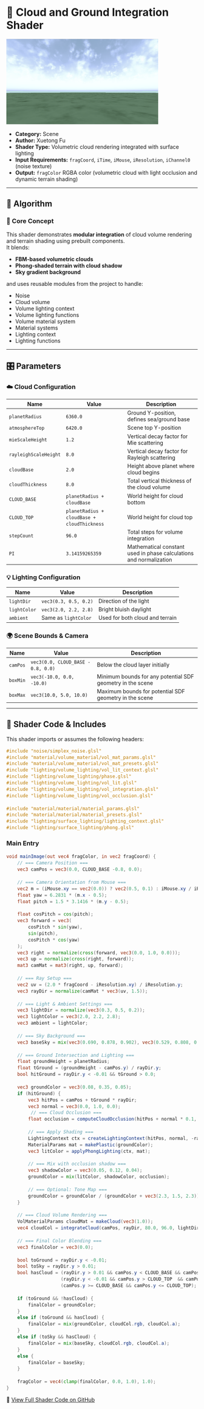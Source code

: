 #  🧩 Cloud and Ground Integration Shader

<img src="../../../../shaders/screenshots/CloudAndGround.png" alt="Cloud Ground" width="400" height="225">

- **Category:** Scene
- **Author:** Xuetong Fu
- **Shader Type:** Volumetric cloud rendering integrated with surface lighting
- **Input Requirements:** `fragCoord`, `iTime`, `iMouse`, `iResolution`, `iChannel0` (noise texture)
- **Output:**  `fragColor` RGBA color (volumetric cloud with light occlusion and dynamic terrain shading)

---

## 🧠 Algorithm

### 🔷 Core Concept
This shader demonstrates **modular integration** of cloud volume rendering and terrain shading using prebuilt components.  
It blends:

- **FBM-based volumetric clouds**
- **Phong-shaded terrain with cloud shadow**
- **Sky gradient background**

and uses reusable modules from the project to handle:

- Noise
- Cloud volume
- Volume lighting context
- Volume lighting functions
- Volume material system
- Material systems
- Lighting context
- Lighting functions

---

## 🎛️ Parameters

### ☁️ Cloud Configuration

| Name            | Value     | Description                                    |
|-----------------|-----------|------------------------------------------------|
| `planetRadius` | `6360.0`   | Ground Y-position, defines sea/ground base |
| `atmosphereTop`| `6420.0`   | Scene top Y-position |
| `mieScaleHeight`     | `1.2`     | Vertical decay factor for Mie scattering                                    |
| `rayleighScaleHeight`| `8.0`     | Vertical decay factor for Rayleigh scattering                               |
| `cloudBase`     | `2.0`     | Height above planet where cloud begins         |
| `cloudThickness`| `8.0`     | Total vertical thickness of the cloud volume   |
| `CLOUD_BASE`    | `planetRadius + cloudBase`  | World height for cloud bottom |
| `CLOUD_TOP`     | `planetRadius + cloudBase + cloudThickness`  | World height for cloud top                     |
| `stepCount`     | `96.0`    | Total steps for volume integration             |
| `PI`                 | `3.14159265359` | Mathematical constant used in phase calculations and normalization     |

### 💡 Lighting Configuration

| Name            | Value                     | Description                          |
|-----------------|---------------------------|--------------------------------------|
| `lightDir`      | `vec3(0.3, 0.5, 0.2)`     | Direction of the light               |
| `lightColor`    | `vec3(2.0, 2.2, 2.8)`     | Bright bluish daylight               |
| `ambient`       | Same as `lightColor`      | Used for both cloud and terrain      |

### 🌍 Scene Bounds & Camera

| Name           | Value                  | Description                                |
|----------------|------------------------|--------------------------------------------|
| `camPos`       | `vec3(0.0, CLOUD_BASE - 0.8, 0.0)` | Below the cloud layer initially |
| `boxMin`       | `vec3(-10.0, 0.0, -10.0)`    | Minimum bounds for any potential SDF geometry in the scene |
| `boxMax`       | `vec3(10.0, 5.0, 10.0)`      | Maximum bounds for potential SDF geometry in the scene     |


---

## 🧱 Shader Code & Includes

This shader imports or assumes the following headers:

```glsl
#include "noise/simplex_noise.glsl"
#include "material/volume_material/vol_mat_params.glsl"
#include "material/volume_material/vol_mat_presets.glsl"
#include "lighting/volume_lighting/vol_lit_context.glsl"
#include "lighting/volume_lighting/phase.glsl"
#include "lighting/volume_lighting/vol_lit.glsl"
#include "lighting/volume_lighting/vol_integration.glsl"
#include "lighting/volume_lighting/vol_occlusion.glsl"

#include "material/material/material_params.glsl"
#include "material/material/material_presets.glsl"
#include "lighting/surface_lighting/lighting_context.glsl"
#include "lighting/surface_lighting/phong.glsl"
```

### Main Entry
```glsl
void mainImage(out vec4 fragColor, in vec2 fragCoord) {
    // === Camera Position ===
    vec3 camPos = vec3(0.0, CLOUD_BASE -0.8, 0.0);

    // === Camera Orientation from Mouse ===
    vec2 m = (iMouse.xy == vec2(0.0)) ? vec2(0.5, 0.1) : iMouse.xy / iResolution.xy;
    float yaw = 6.2831 * (m.x - 0.5);
    float pitch = 1.5 * 3.1416 * (m.y - 0.5);

    float cosPitch = cos(pitch);
    vec3 forward = vec3(
        cosPitch * sin(yaw),
        sin(pitch),
        cosPitch * cos(yaw)
    );
    vec3 right = normalize(cross(forward, vec3(0.0, 1.0, 0.0)));
    vec3 up = normalize(cross(right, forward));
    mat3 camMat = mat3(right, up, forward);

    // === Ray Setup ===
    vec2 uv = (2.0 * fragCoord - iResolution.xy) / iResolution.y;
    vec3 rayDir = normalize(camMat * vec3(uv, 1.5));

    // === Light & Ambient Settings ===
    vec3 lightDir = normalize(vec3(0.3, 0.5, 0.2));
    vec3 lightColor = vec3(2.0, 2.2, 2.8);
    vec3 ambient = lightColor;

    // === Sky Background ===
    vec3 baseSky = mix(vec3(0.690, 0.878, 0.902), vec3(0.529, 0.808, 0.922), smoothstep(0.0, 0.5, rayDir.y));

    // === Ground Intersection and Lighting ===
    float groundHeight = planetRadius;
    float tGround = (groundHeight - camPos.y) / rayDir.y;
    bool hitGround = rayDir.y < -0.01 && tGround > 0.0;

    vec3 groundColor = vec3(0.08, 0.35, 0.05);
    if (hitGround) {
        vec3 hitPos = camPos + tGround * rayDir;
        vec3 normal = vec3(0.0, 1.0, 0.0);
         // === Cloud Occlusion ===
        float occlusion = computeCloudOcclusion(hitPos + normal * 0.1, lightDir);

        // === Apply Shading ===
        LightingContext ctx = createLightingContext(hitPos, normal, -rayDir, lightDir, lightColor, ambient);
        MaterialParams mat = makePlastic(groundColor);
        vec3 litColor = applyPhongLighting(ctx, mat);

        // === Mix with occlusion shadow ===
        vec3 shadowColor = vec3(0.05, 0.12, 0.04);
        groundColor = mix(litColor, shadowColor, occlusion);

        // === Optional: Tone Map ===
        groundColor = groundColor / (groundColor + vec3(2.3, 1.5, 2.3));
    }

    // === Cloud Volume Rendering ===
    VolMaterialParams cloudMat = makeCloud(vec3(1.0));
    vec4 cloudCol = integrateCloud(camPos, rayDir, 80.0, 96.0, lightDir, lightColor, ambient, cloudMat);

    // === Final Color Blending ===
    vec3 finalColor = vec3(0.0);
    
    bool toGround = rayDir.y < -0.01;
    bool toSky = rayDir.y > 0.01;
    bool hasCloud = (rayDir.y > 0.01 && camPos.y < CLOUD_BASE && camPos.y + rayDir.y * 1e4 > CLOUD_BASE) || 
                    (rayDir.y < -0.01 && camPos.y > CLOUD_TOP  && camPos.y + rayDir.y * 1e4 < CLOUD_TOP)  ||
                    (camPos.y >= CLOUD_BASE && camPos.y <= CLOUD_TOP); 
    
    if (toGround && !hasCloud) {
        finalColor = groundColor;
    }
    else if (toGround && hasCloud) {
        finalColor = mix(groundColor, cloudCol.rgb, cloudCol.a);
    }
    else if (toSky && hasCloud) {
        finalColor = mix(baseSky, cloudCol.rgb, cloudCol.a);
    }
    else {
        finalColor = baseSky; 
    }

    fragColor = vec4(clamp(finalColor, 0.0, 1.0), 1.0);
}
```

🔗 [View Full Shader Code on GitHub](https://github.com/friedaxvictoria/procedural_shader_framework/blob/main/shaders/shaders/lighting/volume_lighting/example_vol.glsl)
